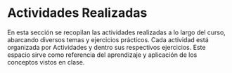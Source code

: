 # Actividades Realizadas

En esta sección se recopilan las actividades realizadas a lo largo del curso, abarcando diversos temas y ejercicios prácticos. 
Cada actividad está organizada por Actividades y dentro sus respectivos ejercicios.
Este espacio sirve como referencia del aprendizaje y aplicación de los conceptos vistos en clase.
